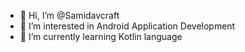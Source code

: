- 👋 Hi, I’m @Samidavcraft
- 👀 I’m interested in Android Application Development
- 🌱 I’m currently learning Kotlin language
